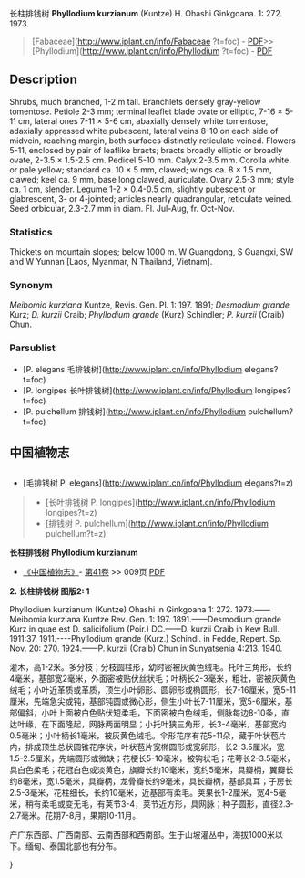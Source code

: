 长柱排钱树 **Phyllodium kurzianum** (Kuntze) H. Ohashi Ginkgoana. 1: 272. 1973.

> [Fabaceae](http://www.iplant.cn/info/Fabaceae ?t=foc) - [PDF](http://iplant.cn/foc/pdf/Fabaceae.pdf)>>[Phyllodium](http://www.iplant.cn/info/Phyllodium ?t=foc) - [PDF](http://www.iplant.cn/foc/pdf/Phyllodium.pdf)

## Description

Shrubs, much branched, 1-2 m tall. Branchlets densely gray-yellow tomentose. Petiole 2-3 mm; terminal leaflet blade ovate or elliptic, 7-16 × 5-11 cm, lateral ones 7-11 × 5-6 cm, abaxially densely white tomentose, adaxially appressed white pubescent, lateral veins 8-10 on each side of midvein, reaching margin, both surfaces distinctly reticulate veined. Flowers 5-11, enclosed by pair of leaflike bracts; bracts broadly elliptic or broadly ovate, 2-3.5 × 1.5-2.5 cm. Pedicel 5-10 mm. Calyx 2-3.5 mm. Corolla white or pale yellow; standard ca. 10 × 5 mm, clawed; wings ca. 8 × 1.5 mm, clawed; keel ca. 9 mm, base long clawed, auriculate. Ovary 2.5-3 mm; style ca. 1 cm, slender. Legume 1-2 × 0.4-0.5 cm, slightly pubescent or glabrescent, 3- or 4-jointed; articles nearly quadrangular, reticulate veined. Seed orbicular, 2.3-2.7 mm in diam. Fl. Jul-Aug, fr. Oct-Nov.

### Statistics
Thickets on mountain slopes; below 1000 m. W Guangdong, S Guangxi, SW and W Yunnan [Laos, Myanmar, N Thailand, Vietnam].

### Synonym
*Meibomia kurziana* Kuntze, Revis. Gen. Pl. 1: 197. 1891; *Desmodium grande* Kurz; *D. kurzii* Craib; *Phyllodium grande* (Kurz) Schindler; *P. kurzii* (Craib) Chun.

### Parsublist

* [P.  elegans  毛排钱树](http://www.iplant.cn/info/Phyllodium elegans?t=foc)
* [P.  longipes  长叶排钱树](http://www.iplant.cn/info/Phyllodium longipes?t=foc)
* [P.  pulchellum  排钱树](http://www.iplant.cn/info/Phyllodium pulchellum?t=foc)

## 中国植物志

## 
* [毛排钱树  P.  elegans](http://www.iplant.cn/info/Phyllodium elegans?t=z)
> * [长叶排钱树  P.  longipes](http://www.iplant.cn/info/Phyllodium longipes?t=z)
> * [排钱树  P.  pulchellum](http://www.iplant.cn/info/Phyllodium pulchellum?t=z)

**长柱排钱树 Phyllodium kurzianum**

* [《中国植物志》](http://www.iplant.cn/frps)- [第41卷](http://www.iplant.cn/frps/vol/41) >> 009页 [PDF](http://www.iplant.cn/frps/pdf/41/009a.PDF)

**2. 长柱排钱树 图版2: 1**

Phyllodium kurzianum (Kuntze) Ohashi in Ginkgoana 1: 272. 1973.——Meibomia kurziana Kuntze Rev. Gen. 1: 197. 1891.——Desmodium grande Kurz in quae est D. salicifolium (Poir.) DC.——D. kurzii Craib in Kew Bull. 1911:37. 1911.----Phyllodium grande (Kurz.) Schindl. in Fedde, Repert. Sp. Nov. 20: 270. 1924.——P. kurzii (Craib) Chun in Sunyatsenia 4:213. 1940.

灌木，高1-2米。多分枝；分枝圆柱形，幼时密被灰黄色绒毛。托叶三角形，长约4毫米，基部宽2毫米，外面密被贴伏丝状毛；叶柄长2-3毫米，粗壮，密被灰黄色绒毛；小叶近革质或革质，顶生小叶卵形、圆卵形或椭圆形，长7-16厘米，宽5-11厘米，先端急尖或钝，基部钝圆或微心形，侧生小叶长7-11厘米，宽5-6厘米，基部偏斜，小叶上面被白色贴伏短柔毛，下面密被白色绒毛，侧脉每边8-10条，直达叶缘，在下面隆起，网脉两面明显；小托叶狭三角形，长3-4毫米，基部宽约0.5毫米；小叶柄长1毫米，被灰黄色绒毛。伞形花序有花5-11朵，藏于叶状苞片内，排成顶生总状圆锥花序状，叶状苞片宽椭圆形或宽卵形，长2-3.5厘米，宽1.5-2.5厘米，先端圆形或微缺；花梗长5-10毫米，被钩状毛；花萼长2-3.5毫米，具白色柔毛；花冠白色或淡黄色，旗瓣长约10毫米，宽约5毫米，具瓣柄，翼瓣长约8毫米，宽1.5毫米，具瓣柄，龙骨瓣长约9毫米，具长瓣柄，基部具耳；子房长2.5-3毫米，花柱细长，长约10毫米，近基部有柔毛。荚果长1-2厘米，宽4-5毫米，稍有柔毛或变无毛，有荚节3-4，荚节近方形，具网脉；种子圆形，直径2.3-2.7毫米。花期7-8月，果期10-11月。

产广东西部、广西南部、云南西部和西南部。生于山坡灌丛中，海拔1000米以下。缅甸、泰国北部也有分布。

}